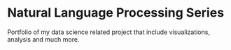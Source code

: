 # Natural Language Processing Series
Portfolio of my data science related project that include visualizations, analysis and much more. 
